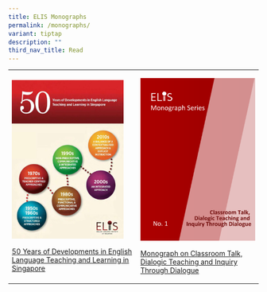 ```yaml
---
title: ELIS Monographs
permalink: /monographs/
variant: tiptap
description: ""
third_nav_title: Read
---
```

<p></p>
<table style="minWidth: 50px">
<colgroup>
<col>
<col>
</colgroup>
<tbody>
<tr>
<td rowspan="1" colspan="1">
<p></p>
<div class="isomer-image-wrapper">
<img style="width: 92%;" height="auto" width="100%" alt="Monograph_50 Years" src="/images/READ ICONS/Monograph_50_years_Read_Icon.jpg">
</div>
<p><a href="https://staging-lite.d20udr5muow6uk.amplifyapp.com/files/50_years_monograph.pdf" rel="noopener noreferrer nofollow" target="_blank"><u>50 Years of Developments in English Language Teaching and Learning in Singapore</u></a>
</p>
</td>
<td rowspan="1" colspan="1">
<p></p>
<div class="isomer-image-wrapper">
<img style="width: 100%" height="auto" width="100%" alt="Monograph on Classroom Talk, Dialogic Teaching and Inquiry Through Dialogue" src="/images/READ ICONS/Monograph_on_Classroom_Talk__Dialogic_Teaching_and_Inquiry_Through_Dialogue_Cover.png">
</div>
<p><a href="/files/Monograph_on_Classroom_Talk__Dialogic_Teaching_and_Inquiry_Through_Dialogue.pdf" rel="noopener noreferrer nofollow" target="_blank">Monograph on Classroom Talk, Dialogic Teaching and Inquiry Through Dialogue</a>
</p>
</td>
</tr>
</tbody>
</table>
<p></p>
<p></p>